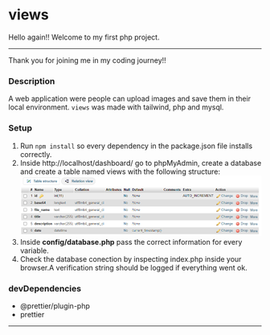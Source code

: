 # views

Hello again!! Welcome to my first php project.

---

Thank you for joining me in my coding journey!!

### Description

A web application were people can upload images and save them in their local environment. `views` was made with tailwind, php and mysql.

### Setup

1. Run `npm install` so every dependency in the package.json file installs correctly.
2. Inside http://localhost/dashboard/ go to phpMyAdmin, create a database and create a table named views with the following structure:
   ![Sample Table](./assets/sample-table.png)
3. Inside **config/database.php** pass the correct information for every variable.
4. Check the database conection by inspecting index.php inside your browser.A verification string should be logged if everything went ok.

### devDependencies

- @prettier/plugin-php
- prettier

---
